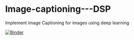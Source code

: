 # Image-captioning---DSP
Implement image Captioning for images using deep learning

[![Binder](https://mybinder.org/badge_logo.svg)](https://mybinder.org/v2/gh/Image-captioning---DSP.git/master)

